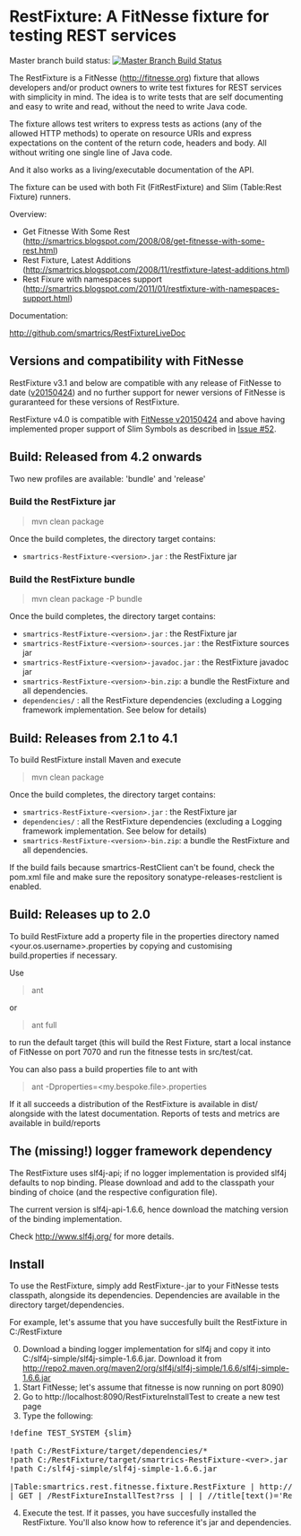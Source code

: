 RestFixture: A FitNesse fixture for testing REST services
=========================================================

Master branch build status: [![Master Branch Build Status](https://travis-ci.org/smartrics/RestFixture.svg?branch=master)](https://travis-ci.org/smartrics/RestFixture)

The RestFixture is a FitNesse (http://fitnesse.org)  fixture that allows
developers and/or product owners to write test fixtures for REST services
with simplicity in mind. The idea is to write tests that are self
documenting and easy to write and read, without the need to write Java code.

The fixture allows test writers to express tests as actions (any of the
allowed HTTP methods) to operate on resource URIs and express expectations on
the content of the return code, headers and body. All without writing one
single line of Java code.

And it also works as a living/executable documentation of the API.

The fixture can be used with both Fit (FitRestFixture) and Slim (Table:Rest Fixture) runners.

Overview:

* Get Fitnesse With Some Rest (http://smartrics.blogspot.com/2008/08/get-fitnesse-with-some-rest.html)
* Rest Fixture, Latest Additions (http://smartrics.blogspot.com/2008/11/restfixture-latest-additions.html)
* Rest Fixure with namespaces support (http://smartrics.blogspot.com/2011/01/restfixture-with-namespaces-support.html)

Documentation:

http://github.com/smartrics/RestFixtureLiveDoc


Versions and compatibility with FitNesse
----------------------------------------

RestFixture v3.1 and below are compatible with any release of FitNesse to date
([v20150424](http://mvnrepository.com/artifact/org.fitnesse/fitnesse/20150424)) and no further support for newer versions
of FitNesse is guraranteed for these versions of RestFixture.

RestFixture v4.0 is compatible with [FitNesse v20150424](http://mvnrepository.com/artifact/org.fitnesse/fitnesse/20150424)
and above having implemented proper support of Slim Symbols as described in [Issue #52](https://github.com/smartrics/RestFixture/issues/52).

Build: Released from 4.2 onwards
--------------------------------

Two new profiles are available: 'bundle' and 'release' 

### Build the RestFixture jar ###### 

> mvn clean package

Once the build completes, the directory target contains:

* <code>smartrics-RestFixture-&lt;version>.jar</code> : the RestFixture jar

### Build the RestFixture bundle ###### 

> mvn clean package -P bundle 

Once the build completes, the directory target contains:

* <code>smartrics-RestFixture-&lt;version>.jar</code> : the RestFixture jar
* <code>smartrics-RestFixture-&lt;version>-sources.jar</code> : the RestFixture sources jar
* <code>smartrics-RestFixture-&lt;version>-javadoc.jar</code> : the RestFixture javadoc jar
* <code>smartrics-RestFixture-&lt;version>-bin.zip</code>: a bundle the RestFixture and all dependencies.
* <code>dependencies/</code> : all the RestFixture dependencies (excluding a Logging framework implementation. See below for details)


Build: Releases from 2.1 to 4.1
-------------------------------

To build RestFixture install Maven and execute

> mvn clean package

Once the build completes, the directory target contains:

* <code>smartrics-RestFixture-&lt;version>.jar</code> : the RestFixture jar
* <code>dependencies/</code> : all the RestFixture dependencies (excluding a Logging framework implementation. See below for details)
* <code>smartrics-RestFixture-&lt;version>-bin.zip</code>: a bundle the RestFixture and all dependencies.

If the build fails because smartrics-RestClient can't be found, check the pom.xml file and make sure the repository
sonatype-releases-restclient is enabled.

Build: Releases up to 2.0
-------------------------

To build RestFixture add a property file in the properties directory named <your.os.username>.properties 
by copying and customising build.properties if necessary.

Use

> ant

or

> ant full

to run the default target (this will build the Rest Fixture, start a local instance
of FitNesse on port 7070 and run the fitnesse tests in src/test/cat. 

You can also pass a build properties file to ant with 

> ant -Dproperties=<my.bespoke.file>.properties

If it all succeeds a distribution of the RestFixture is available in dist/ alongside with the latest 
documentation. Reports of tests and metrics are available in build/reports

The (missing!) logger framework dependency
------------------------------------------

The RestFixture uses slf4j-api; if no logger implementation is provided slf4j defaults to nop binding. 
Please download and add to the classpath your binding of choice (and the respective configuration file).

The current version is slf4j-api-1.6.6, hence download the matching version of the binding implementation.

Check http://www.slf4j.org/ for more details.

Install
-------

To use the RestFixture, simply add RestFixture-<ver>.jar to your FitNesse tests classpath,
alongside its dependencies. Dependencies are available in the directory target/dependencies.

For example, let's assume that you have succesfully built the RestFixture in C:/RestFixture

0. Download a binding logger implementation for slf4j and copy it into C:/slf4j-simple/slf4j-simple-1.6.6.jar. Download it from http://repo2.maven.org/maven2/org/slf4j/slf4j-simple/1.6.6/slf4j-simple-1.6.6.jar
1. Start FitNesse; let's assume that fitnesse is now running on port 8090)
2. Go to http://localhost:8090/RestFixtureInstallTest to create a new test page
3. Type the following:

<pre>
!define TEST_SYSTEM {slim}

!path C:/RestFixture/target/dependencies/*
!path C:/RestFixture/target/smartrics-RestFixture-&ltver>.jar
!path C:/slf4j-simple/slf4j-simple-1.6.6.jar

|Table:smartrics.rest.fitnesse.fixture.RestFixture | http://localhost:8090 |
| GET | /RestFixtureInstallTest?rss | | | //title[text()='RestFixtureInstallTest']|
</pre>
 
4. Execute the test. If it passes, you have succesfully installed the RestFixture. You'll also know how to reference it's jar and dependencies.
 
